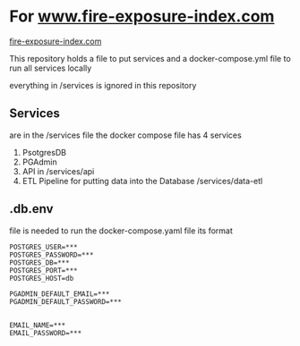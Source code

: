 # For www.fire-exposure-index.com
[fire-exposure-index.com](https://www.fire-exposure-index.com)

This repository holds 
a file to put services 
and 
a docker-compose.yml file to run all services locally

everything in /services is ignored in this repository 

## Services 
are in the /services file 
the docker compose file has 4 services 

1. PsotgresDB
2. PGAdmin 
3. API in /services/api
4. ETL Pipeline for putting data into the Database /services/data-etl


## .db.env 
file is needed to run the docker-compose.yaml file its format 
```
POSTGRES_USER=***
POSTGRES_PASSWORD=***
POSTGRES_DB=***
POSTGRES_PORT=***
POSTGRES_HOST=db

PGADMIN_DEFAULT_EMAIL=***
PGADMIN_DEFAULT_PASSWORD=***


EMAIL_NAME=***
EMAIL_PASSWORD=***

```
